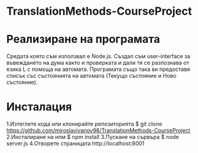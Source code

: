 # TranslationMethods-CourseProject

# Реализиране на програмата
Средата която съм използвал е Node.js. Създал съм user-interface за въвеждането на дума както и проверката и
дали тя се разпознава от езика L с помоща на автомата. Програмата също така ви предоставя списък със състоянията на автомата 
(Текущо състояние и Ново състояние).

# Инсталация
1.Изтеглете кода или клонирайте репозиторията $ git clone https://github.com/miroslavivanov98/TranslationMethods-CourseProject
2.Инсталиране на нпм $ npm install
3.Пускане на сървъра $ node server.js
4.Отворете страницата http://localhost:8001
